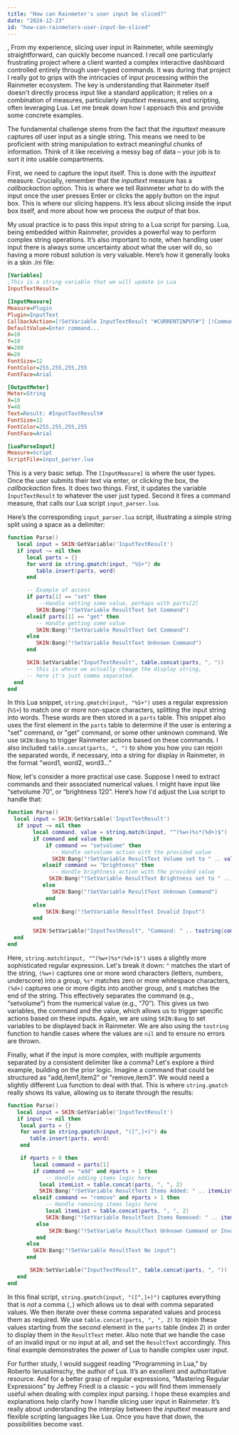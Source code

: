 ```yaml
---
title: "How can Rainmeter's user input be sliced?"
date: "2024-12-23"
id: "how-can-rainmeters-user-input-be-sliced"
---
```


,  From my experience, slicing user input in Rainmeter, while seemingly straightforward, can quickly become nuanced. I recall one particularly frustrating project where a client wanted a complex interactive dashboard controlled entirely through user-typed commands. It was during that project I really got to grips with the intricacies of input processing within the Rainmeter ecosystem. The key is understanding that Rainmeter itself doesn't directly process input like a standard application; it relies on a combination of measures, particularly *inputtext* measures, and scripting, often leveraging Lua. Let me break down how I approach this and provide some concrete examples.

The fundamental challenge stems from the fact that the *inputtext* measure captures *all* user input as a single string. This means we need to be proficient with string manipulation to extract meaningful chunks of information. Think of it like receiving a messy bag of data – your job is to sort it into usable compartments.

First, we need to capture the input itself. This is done with the *inputtext* measure. Crucially, remember that the *inputtext* measure has a *callbackaction* option. This is where we tell Rainmeter *what* to do with the input once the user presses Enter or clicks the apply button on the input box. This is where our slicing happens. It’s less about slicing inside the input box itself, and more about how we process the *output* of that box.

My usual practice is to pass this input string to a Lua script for parsing. Lua, being embedded within Rainmeter, provides a powerful way to perform complex string operations. It’s also important to note, when handling user input there is always some uncertainty about what the user will do, so having a more robust solution is very valuable. Here’s how it generally looks in a skin .ini file:

```ini
[Variables]
;This is a string variable that we will update in Lua
InputTextResult=

[InputMeasure]
Measure=Plugin
Plugin=InputText
CallbackAction=[!SetVariable InputTextResult "#CURRENTINPUT#"] [!CommandMeasure LuaParseInput "Parse"]
DefaultValue=Enter command...
X=10
Y=10
W=200
H=20
FontSize=12
FontColor=255,255,255,255
FontFace=Arial

[OutputMeter]
Meter=String
X=10
Y=40
Text=Result: #InputTextResult#
FontSize=12
FontColor=255,255,255,255
FontFace=Arial

[LuaParseInput]
Measure=Script
ScriptFile=input_parser.lua
```

This is a very basic setup. The `[InputMeasure]` is where the user types. Once the user submits their text via enter, or clicking the box, the *callbackaction* fires. It does two things. First, it updates the variable `InputTextResult` to whatever the user just typed. Second it fires a command measure, that calls our Lua script `input_parser.lua`.

Here’s the corresponding `input_parser.lua` script, illustrating a simple string split using a space as a delimiter:

```lua
function Parse()
   local input = SKIN:GetVariable('InputTextResult')
   if input ~= nil then
      local parts = {}
      for word in string.gmatch(input, "%S+") do
         table.insert(parts, word)
      end

      -- Example of access
      if parts[1] == "set" then
          --Handle setting some value, perhaps with parts[2]
         SKIN:Bang("!SetVariable ResultText Set Command")
      elseif parts[1] == "get" then
         -- Handle getting some value
         SKIN:Bang("!SetVariable ResultText Get Command")
      else
         SKIN:Bang("!SetVariable ResultText Unknown Command")
      end

      SKIN:SetVariable("InputTextResult", table.concat(parts, ", "))
      -- this is where we actually change the display string,
      -- here it's just comma separated.
  end
end
```
In this Lua snippet, `string.gmatch(input, "%S+")` uses a regular expression (`%S+`) to match one or more non-space characters, splitting the input string into words. These words are then stored in a `parts` table. This snippet also uses the first element in the `parts` table to determine if the user is entering a "set" command, or "get" command, or some other unknown command. We use `SKIN:Bang` to trigger Rainmeter actions based on these commands. I also included `table.concat(parts, ", ")` to show you how you can rejoin the separated words, if necessary, into a string for display in Rainmeter, in the format "word1, word2, word3..."

Now, let's consider a more practical use case. Suppose I need to extract commands and their associated numerical values. I might have input like “setvolume 70”, or “brightness 120”. Here’s how I'd adjust the Lua script to handle that:

```lua
function Parse()
  local input = SKIN:GetVariable('InputTextResult')
   if input ~= nil then
        local command, value = string.match(input, "^(%w+)%s*(%d+)$")
        if command and value then
            if command == "setvolume" then
              -- Handle setvolume action with the provided value
              SKIN:Bang("!SetVariable ResultText Volume set to " .. value)
           elseif command == "brightness" then
              -- Handle brightness action with the provided value
             SKIN:Bang("!SetVariable ResultText Brightness set to " .. value)
           else
              SKIN:Bang("!SetVariable ResultText Unknown Command")
            end
        else
            SKIN:Bang("!SetVariable ResultText Invalid Input")
        end

        SKIN:SetVariable("InputTextResult", "Command: " .. tostring(command) .. ", Value: " .. tostring(value))
  end
end
```

Here, `string.match(input, "^(%w+)%s*(%d+)$")` uses a slightly more sophisticated regular expression. Let's break it down: `^` matches the start of the string, `(%w+)` captures one or more word characters (letters, numbers, underscore) into a group, `%s*` matches zero or more whitespace characters, `(%d+)` captures one or more digits into another group, and `$` matches the end of the string. This effectively separates the command (e.g., “setvolume”) from the numerical value (e.g., “70”). This gives us two variables, the command and the value, which allows us to trigger specific actions based on these inputs. Again, we are using `SKIN:Bang` to set variables to be displayed back in Rainmeter. We are also using the `tostring` function to handle cases where the values are `nil` and to ensure no errors are thrown.

Finally, what if the input is more complex, with multiple arguments separated by a consistent delimiter like a comma? Let's explore a third example, building on the prior logic. Imagine a command that could be structured as "add,item1,item2" or "remove,item3". We would need a slightly different Lua function to deal with that. This is where `string.gmatch` really shows its value, allowing us to iterate through the results:

```lua
function Parse()
   local input = SKIN:GetVariable('InputTextResult')
   if input ~= nil then
    local parts = {}
    for word in string.gmatch(input, "([^,]+)") do
       table.insert(parts, word)
    end

    if #parts > 0 then
        local command = parts[1]
        if command == "add" and #parts > 1 then
            -- Handle adding items logic here
          local itemList = table.concat(parts, ", ", 2)
          SKIN:Bang("!SetVariable ResultText Items Added: " .. itemList)
        elseif command == "remove" and #parts > 1 then
            -- Handle removing items logic here
            local itemList = table.concat(parts, ", ", 2)
            SKIN:Bang("!SetVariable ResultText Items Removed: " .. itemList)
         else
             SKIN:Bang("!SetVariable ResultText Unknown Command or Invalid Parameters")
         end
      else
        SKIN:Bang("!SetVariable ResultText No input")
      end

       SKIN:SetVariable("InputTextResult", table.concat(parts, ", "))
   end
end
```
In this final script, `string.gmatch(input, "([^,]+)")` captures everything that is *not* a comma (`,`) which allows us to deal with comma separated values. We then iterate over these comma separated values and process them as required. We use `table.concat(parts, ", ", 2)` to rejoin these values starting from the second element in the `parts` table (index 2) in order to display them in the `ResultText` meter. Also note that we handle the case of an invalid input or no input at all, and set the `ResultText` accordingly. This final example demonstrates the power of Lua to handle complex user input.

For further study, I would suggest reading "Programming in Lua," by Roberto Ierusalimschy, the author of Lua. It’s an excellent and authoritative resource. And for a better grasp of regular expressions, “Mastering Regular Expressions” by Jeffrey Friedl is a classic – you will find them immensely useful when dealing with complex input parsing. I hope these examples and explanations help clarify how I handle slicing user input in Rainmeter. It’s really about understanding the interplay between the *inputtext* measure and flexible scripting languages like Lua. Once you have that down, the possibilities become vast.
